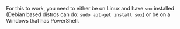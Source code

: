 For this to work, you need to either be on Linux and have `sox` installed (Debian based distros can do: `sudo apt-get install sox`) or be on a Windows that has PowerShell.
